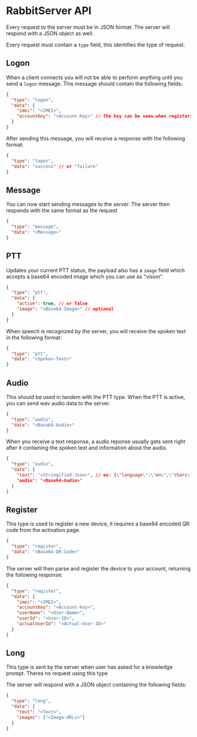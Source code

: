 # RabbitServer API

Every request to the server must be in JSON format. The server will respond with a JSON object as well.

Every request must contain a `type` field, this identifies the type of request.

## Logon

When a client connects you will not be able to perform anything until you send a `logon` message. This message should contain the following fields:

```json
{
  "type": "logon",
  "data": {
    "imei": "<IMEI>",
    "accountKey": "<Account-Key>" // The key can be seen when registering the device
  }
}
```

After sending this message, you will receive a response with the following format:

```json
{
  "type": "logon",
  "data": "success" // or "failure"
}
```

## Message

You can now start sending messages to the server. The server then responds with the same format as the request

```json
{
  "type": "message",
  "data": "<Message>"
}
```

## PTT

Updates your current PTT status, the payload also has a `image` field which accepts a base64 encoded image which you can use as "vision".

```json
{
  "type": "ptt",
  "data": {
    "active": true, // or false
    "image": "<Base64-Image>" // optional
  }
}
```

When speech is recognized by the server, you will receive the spoken text in the following format:

```json
{
  "type": "ptt",
  "data": "<Spoken-Text>"
}
```

## Audio

This should be used in tandem with the PTT type. When the PTT is active, you can send wav audio data to the server.

```json
{
  "type": "audio",
  "data": "<Base64-Audio>"
}
```

When you receive a text response, a audio reponse usually gets sent right after it containing the spoken text and information about the audio.

```json
{
  "type": "audio",
  "data": {
    "text": "<Stringified-Json>", // ex: {\"language\":\"en\",\"chars\":[\" \",\"H\"],\"char_start_times_ms\":[0,0],\"char_durations_ms\":[0,93]}
    "audio": "<Base64-Audio>"
  }
}
```

## Register

This type is used to register a new device, it requires a base64 encoded QR code from the activation page.

```json
{
  "type": "register",
  "data": "<Base64-QR-Code>"
}
```

The server will then parse and register the device to your account, returning the following response:

```json
{
  "type": "register",
  "data": {
    "imei": "<IMEI>",
    "accountKey": "<Account-Key>",
    "userName": "<User-Name>",
    "userId": "<User-ID>",
    "actualUserId": "<Actual-User-ID>"
  }
}
```

## Long

This type is sent by the server when user has asked for a knowledge prompt. Theres no request using this type

The server will respond with a JSON object containing the following fields:

```json
{
  "type": "long",
  "data": {
    "text": "<Text>",
    "images": ["<Image-URLs>"]
  }
}
```
